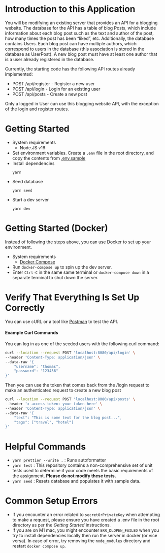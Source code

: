 # Introduction to this Application
You will be modifying an existing server that provides an API for a blogging website. The database for the API has a table of blog Posts, which include information about each blog post such as the text and author of the post, how many times the post has been “liked”, etc. Additionally, the database contains Users. Each blog post can have multiple authors, which correspond to users in the database (this association is stored in the database as UserPost). A new blog post must have at least one author that is a user already registered in the database.

Currently, the starting code has the following API routes already implemented:
- POST /api/register - Register a new user
- POST /api/login - Login for an existing user
- POST /api/posts - Create a new post

Only a logged in User can use this blogging website API, with the exception of the login and register routes.

# Getting Started

- System requirements
  - Node.JS v16
- Set environment variables.
  Create a `.env` file in the root directory, and copy the contents from [.env.sample](.env.sample)
- Install dependencies
  ```
  yarn
  ```
- Seed database
  ```
  yarn seed
  ```
- Start a dev server
  ```
  yarn dev
  ```

# Getting Started (Docker)

Instead of following the steps above, you can use Docker to set up your environment.

- System requirements
  - [Docker Compose](https://docs.docker.com/compose/install/)
- Run `docker-compose up` to spin up the dev server.
- Enter `Ctrl-C` in the same same terminal or `docker-compose down` in a separate terminal to shut down the server.

# Verify That Everything Is Set Up Correctly

You can use cURL or a tool like [Postman](https://www.postman.com/) to test the API.

#### Example Curl Commands

You can log in as one of the seeded users with the following curl command:

```bash
curl --location --request POST 'localhost:8080/api/login' \
--header 'Content-Type: application/json' \
--data-raw '{
    "username": "thomas",
    "password": "123456"
}'
```

Then you can use the token that comes back from the /login request to make an authenticated request to create a new blog post

```bash
curl --location --request POST 'localhost:8080/api/posts' \
--header 'x-access-token: your-token-here' \
--header 'Content-Type: application/json' \
--data-raw '{
    "text": "This is some text for the blog post...",
    "tags": ["travel", "hotel"]
}'
```

# Helpful Commands

- `yarn prettier --write .` : Runs autoformatter
- `yarn test` : This repository contains a non-comprehensive set of unit tests used to determine if your code meets the basic requirements of the assignment. **Please do not modify these tests.**
- `yarn seed` : Resets database and populates it with sample data.

# Common Setup Errors

- If you encounter an error related to `secretOrPrivateKey` when attempting to make a request, please ensure you have created a .env file in the root directory as per the _Getting Started_ instructions.
- If you are on M1 mac, you might encounter `ERR_DLOPEN_FAILED` when you try to install dependencies locally then run the server in docker (or vice versa). In case of error, try removing the `node_modules` directory and restart `docker compose up`.
